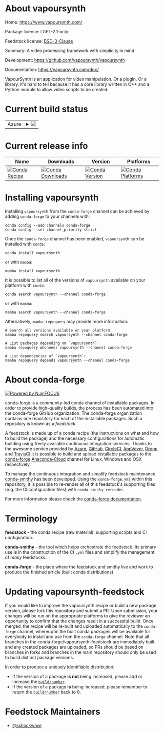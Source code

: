 About vapoursynth
=================

Home: https://www.vapoursynth.com/

Package license: LGPL-2.1-only

Feedstock license: [BSD-3-Clause](https://github.com/conda-forge/vapoursynth-feedstock/blob/main/LICENSE.txt)

Summary: A video processing framework with simplicity in mind

Development: https://github.com/vapoursynth/vapoursynth

Documentation: https://vapoursynth.com/doc/

VapourSynth is an application for video manipulation. Or a plugin. Or a library.
It's hard to tell because it has a core library written in C++
and a Python module to allow video scripts to be created.


Current build status
====================


<table>
    
  <tr>
    <td>Azure</td>
    <td>
      <details>
        <summary>
          <a href="https://dev.azure.com/conda-forge/feedstock-builds/_build/latest?definitionId=18491&branchName=main">
            <img src="https://dev.azure.com/conda-forge/feedstock-builds/_apis/build/status/vapoursynth-feedstock?branchName=main">
          </a>
        </summary>
        <table>
          <thead><tr><th>Variant</th><th>Status</th></tr></thead>
          <tbody><tr>
              <td>linux_64_python3.10.____cpython</td>
              <td>
                <a href="https://dev.azure.com/conda-forge/feedstock-builds/_build/latest?definitionId=18491&branchName=main">
                  <img src="https://dev.azure.com/conda-forge/feedstock-builds/_apis/build/status/vapoursynth-feedstock?branchName=main&jobName=linux&configuration=linux%20linux_64_python3.10.____cpython" alt="variant">
                </a>
              </td>
            </tr><tr>
              <td>linux_64_python3.8.____cpython</td>
              <td>
                <a href="https://dev.azure.com/conda-forge/feedstock-builds/_build/latest?definitionId=18491&branchName=main">
                  <img src="https://dev.azure.com/conda-forge/feedstock-builds/_apis/build/status/vapoursynth-feedstock?branchName=main&jobName=linux&configuration=linux%20linux_64_python3.8.____cpython" alt="variant">
                </a>
              </td>
            </tr><tr>
              <td>linux_64_python3.9.____cpython</td>
              <td>
                <a href="https://dev.azure.com/conda-forge/feedstock-builds/_build/latest?definitionId=18491&branchName=main">
                  <img src="https://dev.azure.com/conda-forge/feedstock-builds/_apis/build/status/vapoursynth-feedstock?branchName=main&jobName=linux&configuration=linux%20linux_64_python3.9.____cpython" alt="variant">
                </a>
              </td>
            </tr><tr>
              <td>osx_64_python3.10.____cpython</td>
              <td>
                <a href="https://dev.azure.com/conda-forge/feedstock-builds/_build/latest?definitionId=18491&branchName=main">
                  <img src="https://dev.azure.com/conda-forge/feedstock-builds/_apis/build/status/vapoursynth-feedstock?branchName=main&jobName=osx&configuration=osx%20osx_64_python3.10.____cpython" alt="variant">
                </a>
              </td>
            </tr><tr>
              <td>osx_64_python3.8.____cpython</td>
              <td>
                <a href="https://dev.azure.com/conda-forge/feedstock-builds/_build/latest?definitionId=18491&branchName=main">
                  <img src="https://dev.azure.com/conda-forge/feedstock-builds/_apis/build/status/vapoursynth-feedstock?branchName=main&jobName=osx&configuration=osx%20osx_64_python3.8.____cpython" alt="variant">
                </a>
              </td>
            </tr><tr>
              <td>osx_64_python3.9.____cpython</td>
              <td>
                <a href="https://dev.azure.com/conda-forge/feedstock-builds/_build/latest?definitionId=18491&branchName=main">
                  <img src="https://dev.azure.com/conda-forge/feedstock-builds/_apis/build/status/vapoursynth-feedstock?branchName=main&jobName=osx&configuration=osx%20osx_64_python3.9.____cpython" alt="variant">
                </a>
              </td>
            </tr>
          </tbody>
        </table>
      </details>
    </td>
  </tr>
</table>

Current release info
====================

| Name | Downloads | Version | Platforms |
| --- | --- | --- | --- |
| [![Conda Recipe](https://img.shields.io/badge/recipe-vapoursynth-green.svg)](https://anaconda.org/conda-forge/vapoursynth) | [![Conda Downloads](https://img.shields.io/conda/dn/conda-forge/vapoursynth.svg)](https://anaconda.org/conda-forge/vapoursynth) | [![Conda Version](https://img.shields.io/conda/vn/conda-forge/vapoursynth.svg)](https://anaconda.org/conda-forge/vapoursynth) | [![Conda Platforms](https://img.shields.io/conda/pn/conda-forge/vapoursynth.svg)](https://anaconda.org/conda-forge/vapoursynth) |

Installing vapoursynth
======================

Installing `vapoursynth` from the `conda-forge` channel can be achieved by adding `conda-forge` to your channels with:

```
conda config --add channels conda-forge
conda config --set channel_priority strict
```

Once the `conda-forge` channel has been enabled, `vapoursynth` can be installed with `conda`:

```
conda install vapoursynth
```

or with `mamba`:

```
mamba install vapoursynth
```

It is possible to list all of the versions of `vapoursynth` available on your platform with `conda`:

```
conda search vapoursynth --channel conda-forge
```

or with `mamba`:

```
mamba search vapoursynth --channel conda-forge
```

Alternatively, `mamba repoquery` may provide more information:

```
# Search all versions available on your platform:
mamba repoquery search vapoursynth --channel conda-forge

# List packages depending on `vapoursynth`:
mamba repoquery whoneeds vapoursynth --channel conda-forge

# List dependencies of `vapoursynth`:
mamba repoquery depends vapoursynth --channel conda-forge
```


About conda-forge
=================

[![Powered by
NumFOCUS](https://img.shields.io/badge/powered%20by-NumFOCUS-orange.svg?style=flat&colorA=E1523D&colorB=007D8A)](https://numfocus.org)

conda-forge is a community-led conda channel of installable packages.
In order to provide high-quality builds, the process has been automated into the
conda-forge GitHub organization. The conda-forge organization contains one repository
for each of the installable packages. Such a repository is known as a *feedstock*.

A feedstock is made up of a conda recipe (the instructions on what and how to build
the package) and the necessary configurations for automatic building using freely
available continuous integration services. Thanks to the awesome service provided by
[Azure](https://azure.microsoft.com/en-us/services/devops/), [GitHub](https://github.com/),
[CircleCI](https://circleci.com/), [AppVeyor](https://www.appveyor.com/),
[Drone](https://cloud.drone.io/welcome), and [TravisCI](https://travis-ci.com/)
it is possible to build and upload installable packages to the
[conda-forge](https://anaconda.org/conda-forge) [Anaconda-Cloud](https://anaconda.org/)
channel for Linux, Windows and OSX respectively.

To manage the continuous integration and simplify feedstock maintenance
[conda-smithy](https://github.com/conda-forge/conda-smithy) has been developed.
Using the ``conda-forge.yml`` within this repository, it is possible to re-render all of
this feedstock's supporting files (e.g. the CI configuration files) with ``conda smithy rerender``.

For more information please check the [conda-forge documentation](https://conda-forge.org/docs/).

Terminology
===========

**feedstock** - the conda recipe (raw material), supporting scripts and CI configuration.

**conda-smithy** - the tool which helps orchestrate the feedstock.
                   Its primary use is in the construction of the CI ``.yml`` files
                   and simplify the management of *many* feedstocks.

**conda-forge** - the place where the feedstock and smithy live and work to
                  produce the finished article (built conda distributions)


Updating vapoursynth-feedstock
==============================

If you would like to improve the vapoursynth recipe or build a new
package version, please fork this repository and submit a PR. Upon submission,
your changes will be run on the appropriate platforms to give the reviewer an
opportunity to confirm that the changes result in a successful build. Once
merged, the recipe will be re-built and uploaded automatically to the
`conda-forge` channel, whereupon the built conda packages will be available for
everybody to install and use from the `conda-forge` channel.
Note that all branches in the conda-forge/vapoursynth-feedstock are
immediately built and any created packages are uploaded, so PRs should be based
on branches in forks and branches in the main repository should only be used to
build distinct package versions.

In order to produce a uniquely identifiable distribution:
 * If the version of a package **is not** being increased, please add or increase
   the [``build/number``](https://docs.conda.io/projects/conda-build/en/latest/resources/define-metadata.html#build-number-and-string).
 * If the version of a package **is** being increased, please remember to return
   the [``build/number``](https://docs.conda.io/projects/conda-build/en/latest/resources/define-metadata.html#build-number-and-string)
   back to 0.

Feedstock Maintainers
=====================

* [@sshockwave](https://github.com/sshockwave/)

